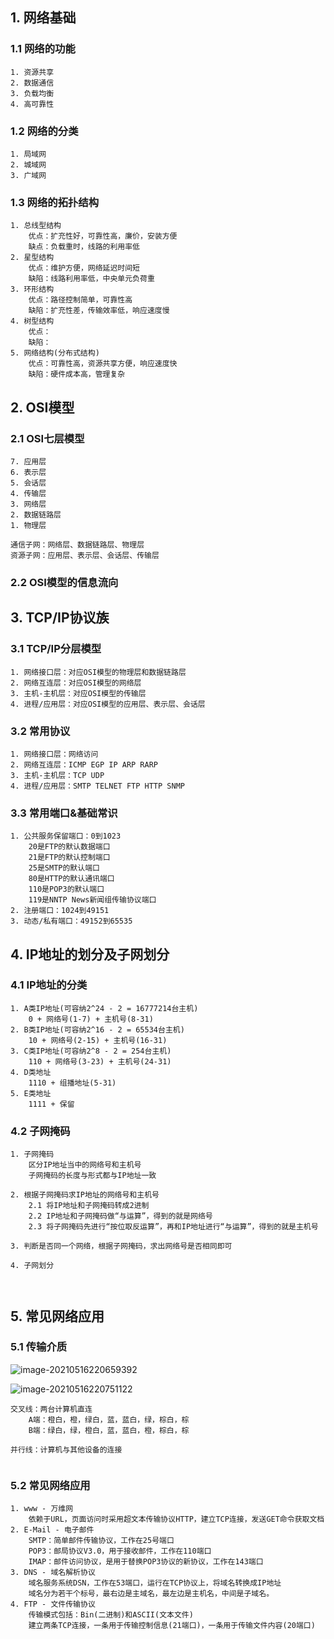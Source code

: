 ## 1. 网络基础

### 1.1 网络的功能

```
1. 资源共享
2. 数据通信
3. 负载均衡
4. 高可靠性
```

### 1.2 网络的分类

```
1. 局域网
2. 城域网
3. 广域网
```

### 1.3 网络的拓扑结构

```
1. 总线型结构
	优点：扩充性好，可靠性高，廉价，安装方便
	缺点：负载重时，线路的利用率低
2. 星型结构
	优点：维护方便，网络延迟时间短
	缺陷：线路利用率低，中央单元负荷重
3. 环形结构
	优点：路径控制简单，可靠性高
	缺陷：扩充性差，传输效率低，响应速度慢
4. 树型结构
	优点：
	缺陷：
5. 网络结构(分布式结构)
	优点：可靠性高，资源共享方便，响应速度快
	缺陷：硬件成本高，管理复杂
```



## 2. OSI模型

### 2.1 OSI七层模型

```
7. 应用层
6. 表示层
5. 会话层
4. 传输层
3. 网络层
2. 数据链路层
1. 物理层

通信子网：网络层、数据链路层、物理层
资源子网：应用层、表示层、会话层、传输层
```

### 2.2 OSI模型的信息流向



## 3. TCP/IP协议族

### 3.1 TCP/IP分层模型

```
1. 网络接口层：对应OSI模型的物理层和数据链路层
2. 网络互连层：对应OSI模型的网络层
3. 主机-主机层：对应OSI模型的传输层
4. 进程/应用层：对应OSI模型的应用层、表示层、会话层
```

### 3.2 常用协议

```
1. 网络接口层：网络访问
2. 网络互连层：ICMP EGP IP ARP RARP
3. 主机-主机层：TCP UDP
4. 进程/应用层：SMTP TELNET FTP HTTP SNMP
```

### 3.3 常用端口&基础常识

```
1. 公共服务保留端口：0到1023
	20是FTP的默认数据端口
	21是FTP的默认控制端口
	25是SMTP的默认端口
	80是HTTP的默认通讯端口
	110是POP3的默认端口
	119是NNTP News新闻组传输协议端口
2. 注册端口：1024到49151
3. 动态/私有端口：49152到65535
```



## 4. IP地址的划分及子网划分

### 4.1 IP地址的分类

```
1. A类IP地址(可容纳2^24 - 2 = 16777214台主机)
	0 + 网络号(1-7) + 主机号(8-31)
2. B类IP地址(可容纳2^16 - 2 = 65534台主机)
	10 + 网络号(2-15) + 主机号(16-31)
3. C类IP地址(可容纳2^8 - 2 = 254台主机)
	110 + 网络号(3-23) + 主机号(24-31)
4. D类地址
	1110 + 组播地址(5-31)
5. E类地址
	1111 + 保留
```

### 4.2 子网掩码

```
1. 子网掩码
	区分IP地址当中的网络号和主机号
	子网掩码的长度与形式都与IP地址一致

2. 根据子网掩码求IP地址的网络号和主机号
	2.1 将IP地址和子网掩码转成2进制
	2.2 IP地址和子网掩码做“与运算”，得到的就是网络号
	2.3 将子网掩码先进行“按位取反运算”，再和IP地址进行“与运算”，得到的就是主机号

3. 判断是否同一个网络，根据子网掩码，求出网络号是否相同即可

4. 子网划分
	
	
```



## 5. 常见网络应用

### 5.1 传输介质

![image-20210516220659392](E:\上岸\软考\note\传输介质1.png)

![image-20210516220751122](E:\上岸\软考\note\传输介质标准.png)

```
交叉线：两台计算机直连
	A端：橙白，橙，绿白，蓝，蓝白，绿，棕白，棕
	B端：绿白，绿，橙白，蓝，蓝白，橙，棕白，棕

并行线：计算机与其他设备的连接
	
```



### 5.2 常见网络应用

```
1. www - 万维网
	依赖于URL，页面访问时采用超文本传输协议HTTP，建立TCP连接，发送GET命令获取文档
2. E-Mail - 电子邮件
	SMTP：简单邮件传输协议，工作在25号端口
	POP3：邮局协议V3.0，用于接收邮件，工作在110端口
	IMAP：邮件访问协议，是用于替换POP3协议的新协议，工作在143端口
3. DNS - 域名解析协议
	域名服务系统DSN，工作在53端口，运行在TCP协议上，将域名转换成IP地址
	域名分为若干个标号，最右边是主域名，最左边是主机名，中间是子域名。
4. FTP - 文件传输协议
	传输模式包括：Bin(二进制)和ASCII(文本文件)
	建立两条TCP连接，一条用于传输控制信息(21端口)，一条用于传输文件内容(20端口)
```

